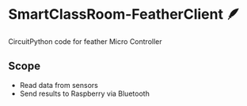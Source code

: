 # SmartClassRoom-FeatherClient 🪶
CircuitPython code for feather Micro Controller

## Scope
- Read data from sensors
- Send results to Raspberry via Bluetooth
